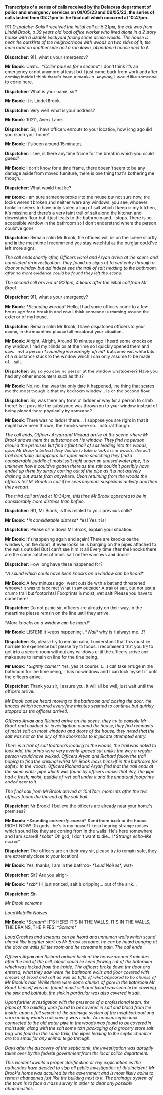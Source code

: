 **Transcripts of a series of calls received by the Delacosa department of police and emergency services on 08/05/23 and 09/05/23, the series of calls lasted from 05:21pm to the final call which occurred at 10:47pm.**

*911 Dispatcher Sakkil received the initial call on 5:21pm, the call was from Lindel Brook, a 39 years old local office worker who lived alone in a 2 story house with a sizable backyard facing some dense woods. The house is near the outskirts of the neighborhood with woods on two sides of it, the main road on another side and a run down, abandoned house next to it.*

**Dispatcher**: 911, what's your emergency?

**Mr Brook**: Umm... \**Caller pauses for a second*\* I don't think it's an emergency or not anymore at least but I just came back from work and after coming inside I think there's been a break-in. Anyway, I would like someone to come here.

**Dispatcher**: What is your name, sir?

**Mr Brook**: It is Lindel Brook.

**Dispatcher**: Very well, what is your address?

**Mr Brook**: 10211, Avery Lane.

**Dispatcher**: Sir, I have officers enroute to your location, how long ago did you reach your home?

**Mr Brook**: It's been around 15 minutes.

**Dispatcher**: I see, is there any time frame for the break in which you could guess?

**Mr Brook**: I don't know for a time frame, there doesn't seem to be any damage aside from moved furniture, there is one thing that's bothering me though...

**Dispatcher**: What would that be?

**Mr Brook**: I am sure someone broke into the house but not sure how, the locks weren't broken and neither were any windows, you see, whoever broke in seems to have only stolen a bag of salt which I keep in my kitchen, it's missing and there's a very faint trail of salt along the kitchen and downstairs floor but it just leads to the bathroom and... stops. There is no accessible window in the bathroom so I don't understand where the person could've gone.

**Dispatcher**: Remain calm Mr Brook, the officers will be on the scene shortly and in the meantime I recommend you stay watchful as the burglar could've left more signs.

*The call ends shortly after, Officers Harol and Aryan arrive at the scene and conducted an investigation. They found no signs of forced entry through a door or window but did indeed see the trail of salt heading to the bathroom, after no more evidence could be found they left the scene.*

*The second call arrived at 9:21pm, 4 hours after the initial call from Mr Brook.*

**Dispatcher**: 911, what's your emergency?

**Mr Brook**: \**Sounding worried*\* Hello, I had some officers come to a few hours ago for a break in and now I think someone is roaming around the exterior of my house.

**Dispatcher**: Remain calm Mr Brook, I have dispatched officers to your scene, in the meantime please tell me about your situation.

**Mr Brook**: Alright, Alright, Around 10 minutes ago I heard some knocks on my window, I had my blinds on at the time so I quickly opened them and saw... not a person \**sounding increasingly afraid*\* but some wet white bits of a substance stuck to the window which I can only assume to be made of... salt.

**Dispatcher**: Sir, so you saw no person at the window whatsoever? Have you had any other encounters such as this?

**Mr Brook**: No, no, that was the only time it happened, the thing that scares me the most though is that my bedroom window... is on the second floor.

**Dispatcher**: Sir, was there any form of ladder or way for a person to climb there? Is it possible the substance was thrown on to your window instead of being placed there physically by someone?

**Mr Brook**: There was no ladder there.... I suppose you are right in that it might have been thrown, the knocks were so... natural though.

*The call ends, Officers Aryan and Richard arrive at the scene where Mr Brook shows them the substance on his window. They find no person around the premises but find a faint trail of salt leading into the woods, upon Mr Brook's behest they decide to take a look in the woods, the salt trail eventually disappears but upon more searching they find a considerable puddle of moist salt right under an unused water pipe, it is unknown how it could've gotten there as the salt couldn't possibly have ended up there by simply coming out of the pipe as it is not actively draining out waste from anywhere. Upon returning from the woods the officers tell Mr Brook to call if he sees anymore suspicious activity and then they depart.*

*The third call arrived at 10:34pm, this time Mr Brook appeared to be in considerably more distress than before.*

**Dispatcher**: 911, Mr Brook, is this related to your previous calls?

**Mr Brook**: \**In considerable distress*\* Yes! Yes it is!

**Dispatcher**: Please calm down Mr Brook, explain your situation.

**Mr Brook**: It's happening again and again! There are knocks on the windows, on the doors, it even looks he is banging on the pipes attached to the walls outside! But I can't see him at all Every time after the knocks there are the same patches of moist salt on the windows and doors!

**Dispatcher**: How long have these happened for?

\**A sound which could have been knocks on a window can be heard*\*

**Mr Brook**: A few minutes ago I went outside with a bat and threatened whoever it was to face me! What I saw outside? A trail of salt, but not just a crumb trail but footprints! Footprints in moist, wet salt! Please you have to come here!

**Dispatcher**: Do not panic sir, officers are already on their way, in the meantime please remain on the line until they arrive.

\**More knocks on a window can be heard*\*

**Mr Brook**: LISTEN! It keeps happening!, \**Wail*\* why is it always me...!?

**Dispatcher**: Sir, please try to remain calm, I understand that this must be horrible to experience but please try to focus. I recommend that you try to get into a secure room without any windows until the officers arrive and make sure to remain on line for the time being.

**Mr Brook**: \**Slightly calmer*\* Yes, yes of course. I... I can take refuge in the bathroom for the time being, it has no windows and I can lock myself in until the officers arrive.

**Dispatcher**: Thank you sir, I assure you, it will all be well, just wait until the officers arrive.

*Mr Brook can be heard moving to the bathroom and closing the door, the knocks which occurred every few minutes seemed to continue but quickly stopped as the officers arrived*.

*Officers Aryan and Richard arrive on the scene, they try to console Mr Brook and conduct an investigation around the house, they find remnants of moist salt on most windows and doors of the house, they noted that the salt was not on the any of the doorknobs to implicate attempted entry.*

*There is a trail of salt footprints leading to the woods, the trail was noted to look odd, the prints were very evenly spaced out unlike the way a regular person would have walked. Officers Aryan and Richard follow the trail hoping to find the criminal whilst Mr Brook locks himself in the bathroom for safety. In the woods, Officers Richard and Aryan find that the trail ends at the same water pipe which was found by officers earlier that day, the pipe had a fresh, moist, puddle of wet salt under it and the unnatural footprints ended next to it.*

*The final call from Mr Brook arrived at 10:47pm, moments after the two officers found the the end of the salt trail.*

**Dispatcher**: Mr Brook? I believe the officers are already near your home's premises?

**Mr Brook:** \*Sounding e*xtremely scared*\* Send them back to the house RIGHT NOW! Oh gods.. he's in my house! I keep hearing strange noises which sound like they are coming from in the walls! He's here somewhere and I am scared! \**sobs*\* Oh god, I don't want to die...! \**Strange echo-like noises*\*

**Dispatcher**: The officers are on their way sir, please try to remain safe, they are extremely close to your location!

**Mr Brook**: Yes, thanks, I am in the bathroo- \**Loud Noises*\*, wait-

**Dispatcher**: Sir? Are you alrigh-

**Mr Brook**: \**sob*\* I-I just noticed, salt is dripping... out of the sink...

**Dispatcher:** Sir-

*Mr Brook screams*

*Loud Metallic Noises*

**Mr Brook**: \**Scream*\* IT'S HERE! IT'S IN THE WALLS, IT'S IN THE WALLS, THE DRAINS, THE PIPES! \**Scream*\*

*Loud Crashes and screams can be heard and unhuman wails which sound almost like laughter start as Mr Brook screams, he can be heard banging at the door as wails fill the room and he screams in pain. The call ends*

*Officers Aryan and Richard arrived back at the house around 3 minutes after the end of the call, blood could be seen flowing out of the bathroom which was locked from the inside. The officers broke down the door and entered, what they saw were the bathroom walls and floor covered with smears of blood and salt as well as tufts of what appeared to be chunks of Mr Brook's hair. While there were some chunks of gore in the bathroom Mr Brook himself was not found, moist salt and blood was seen to be covering the sink and bathtub, the sink in particular was also covered in salt.*

*Upon further investigation with the presence of a professional team, the pipes of the building were found to be covered in salt and blood from the inside, upon a full search of the drainage system of the neighborhood and surrounding woods a discovery was made. An unused septic tank connected to the old water pipe in the woods was found to be covered in moist salt, along with the salt some torn packaging of a grocery store salt bag was found in the same tank, the pipes leading to the septic chamber are too small for any animal to go through.*

*Days after the discovery of the septic tank, the investigation was abruptly taken over by the federal government from the local police department.*

*This incident awaits a proper clarification or any explanation as the authorities have decided to stop all public investigation of this incident, Mr Brook's home was acquired by the government and is most likely going to remain abandoned just like the building next to it. The drainage system of the town is to face a mass survey in order to clear any possible abnormalities.*